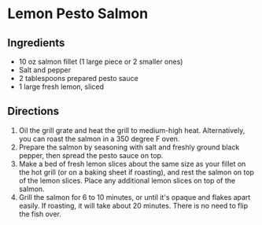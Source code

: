 # Lemon Pesto Salmon

## Ingredients

- 10 oz salmon fillet (1 large piece or 2 smaller ones)
- Salt and pepper
- 2 tablespoons prepared pesto sauce
- 1 large fresh lemon, sliced

## Directions

1. Oil the grill grate and heat the grill to medium-high heat. Alternatively, you can roast the salmon in a 350 degree F oven.
2. Prepare the salmon by seasoning with salt and freshly ground black pepper, then spread the pesto sauce on top.
3. Make a bed of fresh lemon slices about the same size as your fillet on the hot grill (or on a baking sheet if roasting), and rest the salmon on top of the lemon slices. Place any additional lemon slices on top of the salmon.
4. Grill the salmon for 6 to 10 minutes, or until it's opaque and flakes apart easily. If roasting, it will take about 20 minutes. There is no need to flip the fish over.